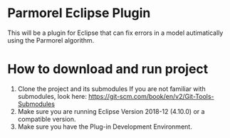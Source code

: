 # Parmorel Eclipse Plugin
This will be a plugin for Eclipse that can fix errors in a model autimatically using the Parmorel algorithm.

# How to download and run project
1. Clone the project and its submodules
If you are not familiar with submodules, look here: https://git-scm.com/book/en/v2/Git-Tools-Submodules
2. Make sure you are running Eclipse Version 2018-12 (4.10.0) or a compatible version.
3. Make sure you have the Plug-in Development Environment.
